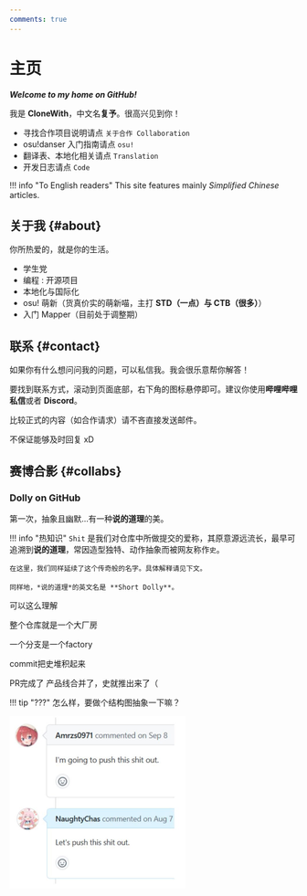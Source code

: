 ```yaml
---
comments: true
---
```


# 主页

***Welcome to my home on GitHub!***

我是 **CloneWith**，中文名**复予**。很高兴见到你！

- 寻找合作项目说明请点 `关于合作 Collaboration`
- osu!danser 入门指南请点 `osu!`
- 翻译表、本地化相关请点 `Translation`
- 开发日志请点 `Code`

!!! info "To English readers"
    This site features mainly *Simplified Chinese* articles.

## 关于我 {#about}

你所热爱的，就是你的生活。

- 学生党
- 编程 : 开源项目
- 本地化与国际化
- osu! 萌新（货真价实的萌新喵，主打 **STD（一点）与 CTB（很多）**）
- 入门 Mapper（目前处于调整期）

## 联系 {#contact}

如果你有什么想问问我的问题，可以私信我。我会很乐意帮你解答！

要找到联系方式，滚动到页面底部，右下角的图标悬停即可。建议你使用**哔哩哔哩私信**或者 **Discord**。

比较正式的内容（如合作请求）请不吝直接发送邮件。

不保证能够及时回复 xD

## 赛博合影 {#collabs}

### Dolly on GitHub

第一次，抽象且幽默...有一种**说的道理**的美。

!!! info "热知识"
    `Shit` 是我们对仓库中所做提交的爱称，其原意源远流长，最早可追溯到**说的道理**，常因造型独特、动作抽象而被网友称作`史`。

    在这里，我们同样延续了这个传奇般的名字。具体解释请见下文。

    同样地，*说的道理*的英文名是 **Short Dolly**。

可以这么理解

整个仓库就是一个大厂房

一个分支是一个factory

commit把史堆积起来

PR完成了 产品线合并了，史就推出来了（

!!! tip "???"
    怎么样，要做个结构图抽象一下嘛？

<img src="img/collab-dolly-ancs.jpg" usemap="#dollymap" alt="Short Dolly" width="308">

<map name="dollymap">
  <area shape="circ" coords="29.5,33.5,20.5" href="https://osu.ppy.sh/users/30973609" alt="Amrzs0971" />
  <area shape="circ" coords="32,180,20" href="https://osu.ppy.sh/users/15349720" alt="Naughty_chas" />
  <area shape="rect" coords="77.5,25.5,148.5,43.5" href="https://osu.ppy.sh/users/30973609" alt="Amrzs0971" />
  <area shape="rect" coords="78,171.5,161,191" href="https://osu.ppy.sh/users/15349720" alt="Naughty_chas" />
</map>
